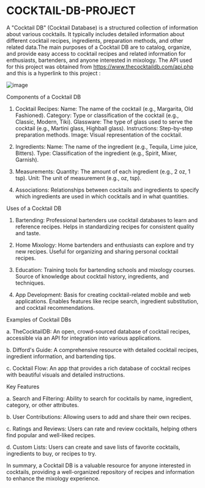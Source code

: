 # COCKTAIL-DB-PROJECT
A "Cocktail DB" (Cocktail Database) is a structured collection of information about various cocktails. It typically includes detailed information about different cocktail recipes, ingredients, preparation methods, and other related data.The main purposes of a Cocktail DB are to catalog, organize, and provide easy access to cocktail recipes and related information for enthusiasts, bartenders, and anyone interested in mixology. The API used for this project was obtained from https://www.thecocktaildb.com/api.php and this is a hyperlink to this project :

![image](https://github.com/Enockodhis/COCKTAIL-DB-PROJECT/assets/107674019/5ca2d356-3aa7-4b2a-93e4-3f53ff6adf71)



Components of a Cocktail DB

1. Cocktail Recipes:
   Name: The name of the cocktail (e.g., Margarita, Old Fashioned).
   Category: Type or classification of the cocktail (e.g., Classic, Modern, Tiki).
   Glassware: The type of glass used to serve the cocktail (e.g., Martini glass, Highball glass).
   Instructions: Step-by-step preparation methods.
   Image: Visual representation of the cocktail.
   
2. Ingredients:
   Name: The name of the ingredient (e.g., Tequila, Lime juice, Bitters).
   Type: Classification of the ingredient (e.g., Spirit, Mixer, Garnish).
   
3. Measurements:
   Quantity: The amount of each ingredient (e.g., 2 oz, 1 tsp).
   Unit: The unit of measurement (e.g., oz, tsp).
   
4. Associations:
   Relationships between cocktails and ingredients to specify which ingredients are used in which cocktails and in what quantities.
   

   
Uses of a Cocktail DB

1. Bartending:
   Professional bartenders use cocktail databases to learn and reference recipes.
   Helps in standardizing recipes for consistent quality and taste.
   
2. Home Mixology:
   Home bartenders and enthusiasts can explore and try new recipes.
   Useful for organizing and sharing personal cocktail recipes.
   
3. Education:
   Training tools for bartending schools and mixology courses.
   Source of knowledge about cocktail history, ingredients, and techniques.
   
4. App Development:
   Basis for creating cocktail-related mobile and web applications.
   Enables features like recipe search, ingredient substitution, and cocktail recommendations.

   
Examples of Cocktail DBs

a. TheCocktailDB: An open, crowd-sourced database of cocktail recipes, accessible via an API for integration into various applications.

b. Difford's Guide: A comprehensive resource with detailed cocktail recipes, ingredient information, and bartending tips.

c. Cocktail Flow: An app that provides a rich database of cocktail recipes with beautiful visuals and detailed instructions.


Key Features

a. Search and Filtering: Ability to search for cocktails by name, ingredient, category, or other attributes.

b. User Contributions: Allowing users to add and share their own recipes.

c. Ratings and Reviews: Users can rate and review cocktails, helping others find popular and well-liked recipes.

d. Custom Lists: Users can create and save lists of favorite cocktails, ingredients to buy, or recipes to try.


In summary, a Cocktail DB is a valuable resource for anyone interested in cocktails, providing a well-organized repository of recipes and information to enhance the mixology experience.
